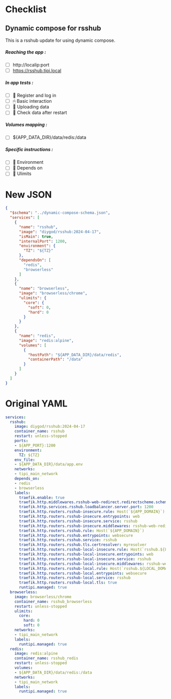 # Checklist
## Dynamic compose for rsshub
This is a rsshub update for using dynamic compose.
##### Reaching the app :
- [ ] http://localip:port
- [ ] https://rsshub.tipi.local
##### In app tests :
- [ ] 📝 Register and log in
- [ ] 🖱 Basic interaction
- [ ] 🌆 Uploading data
- [ ] 🔄 Check data after restart
##### Volumes mapping :
- [ ] ${APP_DATA_DIR}/data/redis:/data
##### Specific instructions :
- [ ] 🌳 Environment
- [ ] 🔗 Depends on
- [ ] 🧱 Ulimits

# New JSON
```json
{
  "$schema": "../dynamic-compose-schema.json",
  "services": [
    {
      "name": "rsshub",
      "image": "diygod/rsshub:2024-04-17",
      "isMain": true,
      "internalPort": 1200,
      "environment": {
        "TZ": "${TZ}"
      },
      "dependsOn": [
        "redis",
        "browserless"
      ]
    },
    {
      "name": "browserless",
      "image": "browserless/chrome",
      "ulimits": {
        "core": {
          "soft": 0,
          "hard": 0
        }
      }
    },
    {
      "name": "redis",
      "image": "redis:alpine",
      "volumes": [
        {
          "hostPath": "${APP_DATA_DIR}/data/redis",
          "containerPath": "/data"
        }
      ]
    }
  ]
} 
```
# Original YAML
```yaml
services:
  rsshub:
    image: diygod/rsshub:2024-04-17
    container_name: rsshub
    restart: unless-stopped
    ports:
    - ${APP_PORT}:1200
    environment:
      TZ: ${TZ}
    env_file:
    - ${APP_DATA_DIR}/data/app.env
    networks:
    - tipi_main_network
    depends_on:
    - redis
    - browserless
    labels:
      traefik.enable: true
      traefik.http.middlewares.rsshub-web-redirect.redirectscheme.scheme: https
      traefik.http.services.rsshub.loadbalancer.server.port: 1200
      traefik.http.routers.rsshub-insecure.rule: Host(`${APP_DOMAIN}`)
      traefik.http.routers.rsshub-insecure.entrypoints: web
      traefik.http.routers.rsshub-insecure.service: rsshub
      traefik.http.routers.rsshub-insecure.middlewares: rsshub-web-redirect
      traefik.http.routers.rsshub.rule: Host(`${APP_DOMAIN}`)
      traefik.http.routers.rsshub.entrypoints: websecure
      traefik.http.routers.rsshub.service: rsshub
      traefik.http.routers.rsshub.tls.certresolver: myresolver
      traefik.http.routers.rsshub-local-insecure.rule: Host(`rsshub.${LOCAL_DOMAIN}`)
      traefik.http.routers.rsshub-local-insecure.entrypoints: web
      traefik.http.routers.rsshub-local-insecure.service: rsshub
      traefik.http.routers.rsshub-local-insecure.middlewares: rsshub-web-redirect
      traefik.http.routers.rsshub-local.rule: Host(`rsshub.${LOCAL_DOMAIN}`)
      traefik.http.routers.rsshub-local.entrypoints: websecure
      traefik.http.routers.rsshub-local.service: rsshub
      traefik.http.routers.rsshub-local.tls: true
      runtipi.managed: true
  browserless:
    image: browserless/chrome
    container_name: rsshub_browserless
    restart: unless-stopped
    ulimits:
      core:
        hard: 0
        soft: 0
    networks:
    - tipi_main_network
    labels:
      runtipi.managed: true
  redis:
    image: redis:alpine
    container_name: rsshub_redis
    restart: unless-stopped
    volumes:
    - ${APP_DATA_DIR}/data/redis:/data
    networks:
    - tipi_main_network
    labels:
      runtipi.managed: true
 
```
